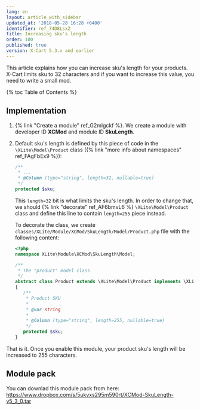 ```yaml
---
lang: en
layout: article_with_sidebar
updated_at: '2018-05-28 16:28 +0400'
identifier: ref_74D8LsxZ
title: Increasing sku's length
order: 100
published: true
version: X-Cart 5.3.x and earlier
---
```



This article explains how you can increase sku's length for your products. X-Cart limits sku to 32 characters and if you want to increase this value, you need to write a small mod.

{% toc Table of Contents %}

## Implementation

1. {% link "Create a module" ref_G2mlgckf %}. We create a module with developer ID **XCMod** and module ID **SkuLength**.
2. Default sku's length is defined by this piece of code in the `\XLite\Model\Product` class ({% link "more info about namespaces" ref_FAgFbEx9 %}):
	```php
    /**
     * ...
     * @Column (type="string", length=32, nullable=true)
     */
    protected $sku;    
    ```
    
	This `length=32` bit is what limits the sku's length. In order to change that, we should {% link "decorate" ref_AF6bmvL6 %} `\XLite\Model\Product` class and define this line to contain `length=255` piece instead.
    
    To decorate the class, we create `classes/XLite/Module/XCMod/SkuLength/Model/Product.php` file with the following content:
    ```php
    <?php
	namespace XLite\Module\XCMod\SkuLength\Model;

	/**
	 * The "product" model class
	 */
	abstract class Product extends \XLite\Model\Product implements \XLite\Base\IDecorator
	{
	   /**
	    * Product SKU
	    *
    	* @var string
	    *
    	* @Column (type="string", length=255, nullable=true)
	    */
	   protected $sku;    
	}
    ```
    
That is it. Once you enable this module, your product sku's length will be increased to 255 characters.

## Module pack
You can downlad this module pack from here: <https://www.dropbox.com/s/5ukvxs295m590rt/XCMod-SkuLength-v5_3_0.tar>
